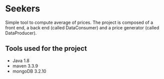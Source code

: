 # Seekers
Simple tool to compute average of prices. The project is composed of a front end, a back end (called DataConsumer) and a price generator (called DataProducer).


## Tools used for the project
- Java 1.8
- maven 3.3.9
- mongoDB 3.2.10
